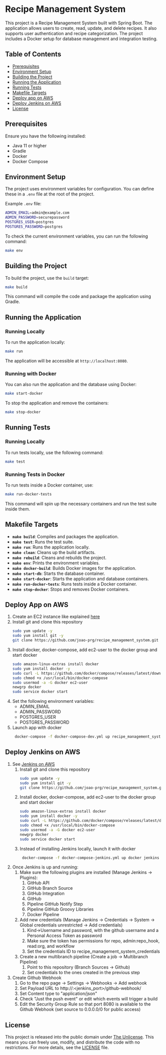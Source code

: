 # Recipe Management System

This project is a Recipe Management System built with Spring Boot. The application allows users to create, read, update, and delete recipes. It also supports user authentication and recipe categorization. The project includes a Docker setup for database management and integration testing.

## Table of Contents

- [Prerequisites](#prerequisites)
- [Environment Setup](#environment-setup)
- [Building the Project](#building-the-project)
- [Running the Application](#running-the-application)
- [Running Tests](#running-tests)
- [Makefile Targets](#makefile-targets)
- [Deploy app on AWS](#deploy-app-on-aws)
- [Deploy Jenkins on AWS](#deploy-jenkins-on-aws)
- [License](#license)

## Prerequisites

Ensure you have the following installed:

- Java 11 or higher
- Gradle
- Docker
- Docker Compose

## Environment Setup

The project uses environment variables for configuration. You can define these in a `.env` file at the root of the project.

Example `.env` file:

```bash
ADMIN_EMAIL=admin@example.com
ADMIN_PASSWORD=securepassword
POSTGRES_USER=postgres
POSTGRES_PASSWORD=postgres
```

To check the current environment variables, you can run the following command:

```sh
make env
```

## Building the Project

To build the project, use the `build` target:

```sh
make build
```

This command will compile the code and package the application using Gradle.

## Running the Application

### Running Locally

To run the application locally:

```sh
make run
```

The application will be accessible at `http://localhost:8080`.

### Running with Docker

You can also run the application and the database using Docker:

```sh
make start-docker
```

To stop the application and remove the containers:

```sh
make stop-docker
```

## Running Tests

### Running Locally

To run tests locally, use the following command:

```sh
make test
```

### Running Tests in Docker

To run tests inside a Docker container, use:

```sh
make run-docker-tests
```

This command will spin up the necessary containers and run the test suite inside them.

## Makefile Targets

- **`make build`**: Compiles and packages the application.
- **`make test`**: Runs the test suite.
- **`make run`**: Runs the application locally.
- **`make clean`**: Cleans up the build artifacts.
- **`make rebuild`**: Cleans and rebuilds the project.
- **`make env`**: Prints the environment variables.
- **`make docker-build`**: Builds Docker images for the application.
- **`make start-db`**: Starts the database container.
- **`make start-docker`**: Starts the application and database containers.
- **`make run-docker-tests`**: Runs tests inside a Docker container.
- **`make stop-docker`**: Stops and removes Docker containers.

## Deploy App on AWS

1. Create an EC2 instance like explained [here](https://www.jenkins.io/doc/tutorials/tutorial-for-installing-jenkins-on-AWS/) 
2. Install git and clone this repository
     ```sh
    sudo yum update -y
    sudo yum install git -y
    git clone https://github.com/joao-prg/recipe_management_system.git
     ```
3. Install docker, docker-compose, add ec2-user to the docker group and start docker
   ```sh
   sudo amazon-linux-extras install docker 
   sudo yum install docker -y
   sudo curl -L https://github.com/docker/compose/releases/latest/download/docker-compose-$(uname -s)-$(uname -m) -o /usr/local/bin/docker-compose
   sudo chmod +x /usr/local/bin/docker-compose
   sudo usermod -a -G docker ec2-user
   newgrp docker
   sudo service docker start
    ```
4. Set the following environment variables:
   - ADMIN_EMAIL
   - ADMIN_PASSWORD
   - POSTGRES_USER
   - POSTGRES_PASSWORD
5. Launch app with docker
    ```sh
     docker-compose -f docker-compose-dev.yml up recipe_management_system recipes_db
     ```

## Deploy Jenkins on AWS

1. See [Jenkins on AWS](https://www.jenkins.io/doc/tutorials/tutorial-for-installing-jenkins-on-AWS/)
    1. Install git and clone this repository
        ```sh
       sudo yum update -y
       sudo yum install git -y
       git clone https://github.com/joao-prg/recipe_management_system.git
        ```
    2. Install docker, docker-compose, add ec2-user to the docker group and start docker
       ```sh
       sudo amazon-linux-extras install docker 
       sudo yum install docker -y
       sudo curl -L https://github.com/docker/compose/releases/latest/download/docker-compose-$(uname -s)-$(uname -m) -o /usr/local/bin/docker-compose
       sudo chmod +x /usr/local/bin/docker-compose
       sudo usermod -a -G docker ec2-user
       newgrp docker
       sudo service docker start
        ```
    3. Instead of installing Jenkins locally, launch it with docker
       ```sh
        docker-compose -f docker-compose-jenkins.yml up docker jenkins
        ```
2. Once Jenkins is up and running:
   1. Make sure the following plugins are installed (Manage Jenkins -> Plugins):
      1. GitHub API
      2. GitHub Branch Source
      3. GitHub Integration
      4. GitHub
      5. Pipeline GitHub Notify Step
      6. Pipeline GitHub Groovy Libraries
      7. Docker Pipeline
   2. Add new credentials (Manage Jenkins -> Credentials -> System -> Global credentials unrestricted -> Add credentials)
      1. Kind->Username and password, with the github username and a Personal Access Token as password
      2. Make sure the token has permissions for repo, admin:repo_hook, read:org, and workflow
      3. Set the credentials ID to recipe_management_system_credentials
   3. Create a new multibranch pipeline (Create a job -> Multibranch Pipeline)
      1. Point to this repository (Branch Sources -> Github)
      2. Set credentials to the ones created in the previous step
3. Create Github Webhook
   1. Go to the repo page -> Settings -> Webhooks -> Add webhook
   2. Set Payload URL to http://<jenkins-url>:<jenkins_port>/github-webhook/
   3. Set Content type to "application/json"
   4. Check "Just the push event" or edit which events will trigger a build
   5. Edit the Security Group Rule so that port 8080 is available to the Github Webhook (set source to 0.0.0.0/0 for public access)

## License

This project is released into the public domain under [The Unlicense](LICENSE). This means you can freely use, modify, and distribute the code with no restrictions. For more details, see the [LICENSE](LICENSE) file.
